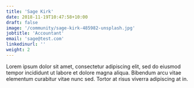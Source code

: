 ```yaml
---
title: 'Sage Kirk'
date: 2018-11-19T10:47:58+10:00
draft: false
image: '/community/sage-kirk-485982-unsplash.jpg'
jobtitle: 'Accountant'
email: 'sage@test.com'
linkedinurl: ''
weight: 2
---
```


Lorem ipsum dolor sit amet, consectetur adipiscing elit, sed do eiusmod tempor incididunt ut labore et dolore magna aliqua. Bibendum arcu vitae elementum curabitur vitae nunc sed. Tortor at risus viverra adipiscing at in.
